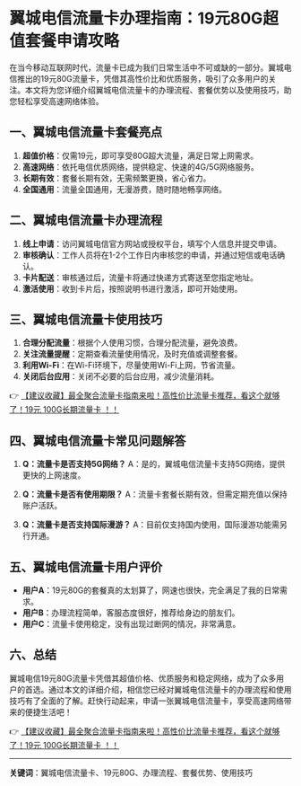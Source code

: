 # 翼城电信流量卡办理指南：19元80G超值套餐申请攻略

在当今移动互联网时代，流量卡已成为我们日常生活中不可或缺的一部分。翼城电信推出的19元80G流量卡，凭借其高性价比和优质服务，吸引了众多用户的关注。本文将为您详细介绍翼城电信流量卡的办理流程、套餐优势以及使用技巧，助您轻松享受高速网络体验。

## 一、翼城电信流量卡套餐亮点

1. **超值价格**：仅需19元，即可享受80G超大流量，满足日常上网需求。
2. **高速网络**：依托电信优质网络，提供稳定、快速的4G/5G网络服务。
3. **长期有效**：套餐长期有效，无需频繁更换，省心省力。
4. **全国通用**：流量全国通用，无漫游费，随时随地畅享网络。

## 二、翼城电信流量卡办理流程

1. **线上申请**：访问翼城电信官方网站或授权平台，填写个人信息并提交申请。
2. **审核确认**：工作人员将在1-2个工作日内审核您的申请，并通过短信或电话确认。
3. **卡片配送**：审核通过后，流量卡将通过快递方式寄送至您指定地址。
4. **激活使用**：收到卡片后，按照说明书进行激活，即可开始使用。

## 三、翼城电信流量卡使用技巧

1. **合理分配流量**：根据个人使用习惯，合理分配流量，避免浪费。
2. **关注流量提醒**：定期查看流量使用情况，及时充值或调整套餐。
3. **利用Wi-Fi**：在Wi-Fi环境下，尽量使用Wi-Fi上网，节省流量。
4. **关闭后台应用**：关闭不必要的后台应用，减少流量消耗。

👉 [【建议收藏】最全聚合流量卡指南来啦！高性价比流量卡推荐，看这个就够了！19元 100G长期流量卡 ！！](https://bit.ly/Liuliangka)

## 四、翼城电信流量卡常见问题解答

1. **Q：流量卡是否支持5G网络？**
   A：是的，翼城电信流量卡支持5G网络，提供更快的上网速度。

2. **Q：流量卡是否有使用期限？**
   A：流量卡套餐长期有效，但需定期充值以保持账户活跃。

3. **Q：流量卡是否支持国际漫游？**
   A：目前仅支持国内使用，国际漫游功能需另行开通。

## 五、翼城电信流量卡用户评价

- **用户A**：19元80G的套餐真的太划算了，网速也很快，完全满足了我的日常需求。
- **用户B**：办理流程简单，客服态度很好，推荐给身边的朋友们。
- **用户C**：流量卡使用稳定，没有出现过断网的情况，非常满意。

## 六、总结

翼城电信19元80G流量卡凭借其超值价格、优质服务和稳定网络，成为了众多用户的首选。通过本文的详细介绍，相信您已经对翼城电信流量卡的办理流程和使用技巧有了全面的了解。赶快行动起来，申请一张翼城电信流量卡，享受高速网络带来的便捷生活吧！

👉 [【建议收藏】最全聚合流量卡指南来啦！高性价比流量卡推荐，看这个就够了！19元 100G长期流量卡 ！！](https://bit.ly/Liuliangka)

---

**关键词**：翼城电信流量卡、19元80G、办理流程、套餐优势、使用技巧